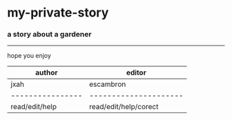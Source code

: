 # my-private-story
### a story about a gardener
********************************************************************************************************************************************************************
hope you enjoy

|author          |editor               |
|----------------|---------------------|
|jxah            |escambron            |
|----------------|---------------------|
|read/edit/help  |read/edit/help/corect|
